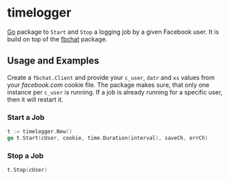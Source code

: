 # timelogger

<!-- _This Go package is part of the [Facebook Onlinetime Logger]() project. Please follow the link if you are interested into it._ -->

[Go](http://golang.org/) package to `Start` and `Stop` a logging job by a given Facebook user. It is build on top of the [fbchat](http://github.com/filipre/fbchat) package.

## Usage and Examples

Create a `fbchat.Client` and provide your `c_user`, `datr` and `xs` values from your *facebook.com* cookie file. The package makes sure, that only one instance per `c_user` is running. If a job is already running for a specific user, then it will restart it.

### Start a Job

```go
t := timelogger.New()
go t.Start(cUser, cookie, time.Duration(interval), saveCh, errCh)
```
### Stop a Job

```go
t.Stop(cUser)
```
